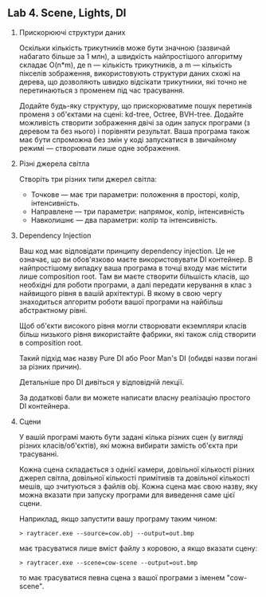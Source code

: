 ## Lab 4. Scene, Lights, DI

1. Прискорюючі структури даних

   Оскільки кількість трикутників може бути значною (зазвичай набагато більше за 1 млн), а швидкість найпростішого алгоритму складає O(n*m), де n — кількість трикутників, а m — кількість пікселів зображення, використовують структури даних схожі на дерева, що дозволяють швидко відсікати трикутники, які точно не перетинаються з променем під час трасування.

   Додайте будь-яку структуру, що прискорюватиме пошук перетинів променя з об'єктами на сцені: kd-tree, Octree, BVH-tree. Додайте можливість створити зображення двічі за один запуск програми (з деревом та без нього) і порівняти результат. Ваша програма також має бути спроможна без змін у коді запускатися в звичайному режимі — створювати лише одне зображення.

2. Різні джерела світла

   Створіть три різних типи джерел світла:

   - Точкове — має три параметри: положення в просторі, колір, інтенсивність.
   - Направлене — три параметри: напрямок, колір, інтенсивність
   - Навколишнє — два параметри: колір та інтенсивність.

3. Dependency Injection

   Ваш код має відповідати принципу dependency injection. Це не означає, що ви обов'язково маєте використовувати DI контейнер. В найпростішому випадку ваша програма в точці входу має містити лише composition root. Там ви маєте створити більшість класів, що необхідні для роботи програми, а далі передати керування в клас з найвищого рівня в вашій архітектурі. В якому в свою чергу знаходиться алгоритм роботи вашої програми на найбільш абстрактному рівні.

   Щоб об'єкти високого рівня могли створювати екземпляри класів більш низького рівня використайте фабрики, які також слід створити в composition root.

   Такий підхід має назву Pure DI або Poor Man's DI (обидві назви погані за різних причин).

   Детальніше про DI дивіться у відповідній лекції.

   За додаткові бали ви можете написати власну реалізацію простого DI контейнера.

4. Сцени

   У вашій програмі мають бути задані кілька різних сцен (у вигляді різних класів/об'єктів), які можна вибирати замість об'єкта при трасуванні. 

   Кожна сцена складається з однієї камери, довільної кількості різних джерел світла, довільної кількості примітивів та довільної кількості мешів, що зчитуються з файлів obj. Кожна сцена має свою назву, яку можна вказати при запуску програми для виведення саме цієї сцени.

   Наприклад, якщо запустити вашу програму таким чином:

   ```
   > raytracer.exe --source=cow.obj --output=out.bmp
   ```

   має трасуватися лише вміст файлу з коровою, а якщо вказати сцену:

   ```
   > raytracer.exe --scene=cow-scene --output=out.bmp
   ```

   то має трасуватися певна сцена з вашої програми з іменем "cow-scene".
